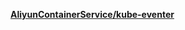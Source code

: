 
**[AliyunContainerService/kube-eventer](https://github.com/AliyunContainerService/kube-eventer)**

